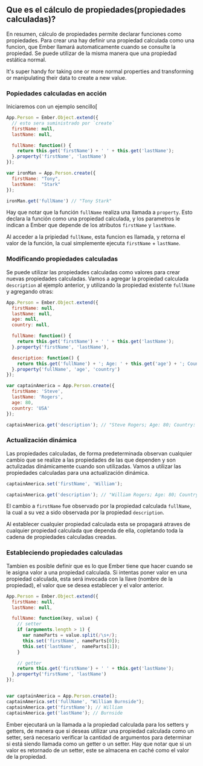 ## Que es el cálculo de propiedades(propiedades calculadas)?

En resumen, cálculo de propiedades permite declarar funciones como propiedades. Para crear una hay definir una propiedad calculada como una funcion, que Ember llamará automaticamente cuando se consulte la propiedad. Se puede utilizar de la misma manera que una propiedad estática normal.

It's super handy for taking one or more normal properties and transforming or manipulating their data to create a new value. 

### Popiedades calculadas en acción

Iniciaremos con un ejemplo sencillo[

```javascript
App.Person = Ember.Object.extend({
  // esto sera suministrado por `create`
  firstName: null,
  lastName: null,

  fullName: function() {
    return this.get('firstName') + ' ' + this.get('lastName');
  }.property('firstName', 'lastName')
});

var ironMan = App.Person.create({
  firstName: "Tony",
  lastName:  "Stark"
});

ironMan.get('fullName') // "Tony Stark"
```
Hay que notar que la función `fullName` realiza una llamada a `property`. Esto declara la función como una propiedad calculada, y los parametros le indican a Ember que depende de los atributos `firstName` y `lastName`.

Al acceder a la pripiedad `fullName`, esta funcion es llamada, y retorna el valor de la función, la cual simplemente ejecuta `firstName` + `lastName`.

### Modificando propiedades calculadas

Se puede utilizar las propiedades calculadas como valores para crear nuevas propiedades calculadas. Vamos a agregar la propiedad calculada `description` al ejemplo anterior, y utilizando la propiedad existente `fullName` y agregando otras:

```javascript
App.Person = Ember.Object.extend({
  firstName: null,
  lastName: null,
  age: null,
  country: null,

  fullName: function() {
    return this.get('firstName') + ' ' + this.get('lastName');
  }.property('firstName', 'lastName'),

  description: function() {
    return this.get('fullName') + '; Age: ' + this.get('age') + '; Country: ' + this.get('country');
  }.property('fullName', 'age', 'country')
});

var captainAmerica = App.Person.create({
  firstName: 'Steve',
  lastName: 'Rogers',
  age: 80,
  country: 'USA'
});

captainAmerica.get('description'); // "Steve Rogers; Age: 80; Country: USA"
```

### Actualización dinámica

Las propiedades calculadas, de forma predeterminada observan cualquier cambio que se realize a las propiedades de las que dependen y son actulizadas dinámicamente cuando son utilizadas. Vamos a utilizar las propiedades calculadas para una actualización dinámica.

```javascript
captainAmerica.set('firstName', 'William');

captainAmerica.get('description'); // "William Rogers; Age: 80; Country: USA"
```

El cambio a `firstName` fue observado por la propiedad calculada `fullName`, la cual a su vez a sido observada por la propiedad `description`.

Al establecer cualquier propiedad calculada esta se propagará atraves de cualquier propiedad calculada que dependa de ella, copletando toda la cadena de propiedades calculadas creadas.

### Estableciendo propiedades calculadas

Tambien es posible definir que es lo que Ember tiene que hacer cuando se le asigna valor a una propiedad calculada. Si intentas poner valor en una propiedad calculada, esta será invocada con la llave (nombre de la propiedad), el valor que se desea establecer y el valor anterior.

```javascript
App.Person = Ember.Object.extend({
  firstName: null,
  lastName: null,

  fullName: function(key, value) {
    // setter
    if (arguments.length > 1) {
      var nameParts = value.split(/\s+/);
      this.set('firstName', nameParts[0]);
      this.set('lastName',  nameParts[1]);
    }

    // getter
    return this.get('firstName') + ' ' + this.get('lastName');
  }.property('firstName', 'lastName')
});


var captainAmerica = App.Person.create();
captainAmerica.set('fullName', "William Burnside");
captainAmerica.get('firstName'); // William
captainAmerica.get('lastName'); // Burnside
```

Ember ejecutará un la llamada a la propiedad calculada para los setters y  getters, de manera que si deseas utilizar una propiedad calculada como un setter, será necesario verificar la cantidad de argumentos para determinar si está siendo llamada como un getter o un setter. Hay que notar que si un valor es retornado de un setter, este se almacena en caché como el valor de la propiedad.
